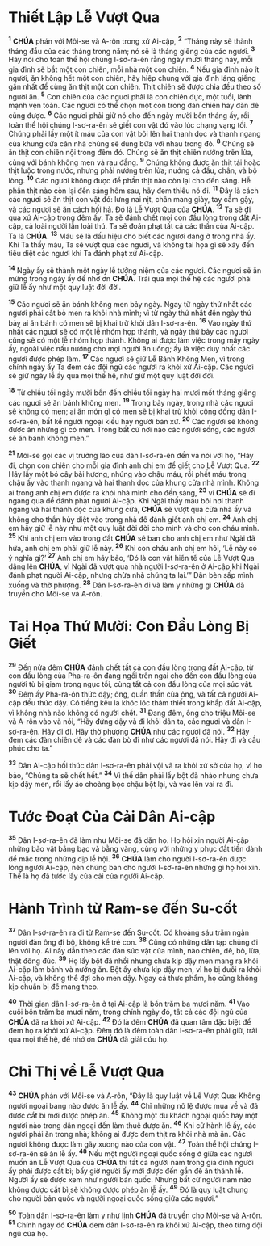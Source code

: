# Thiết Lập Lễ Vượt Qua

<sup><b>1</b></sup> **CHÚA** phán với Môi-se và A-rôn trong xứ Ai-cập, <sup><b>2</b></sup> “Tháng này sẽ thành tháng đầu của các tháng trong năm; nó sẽ là tháng giêng của các ngươi. <sup><b>3</b></sup> Hãy nói cho toàn thể hội chúng I-sơ-ra-ên rằng ngày mười tháng này, mỗi gia đình sẽ bắt một con chiên, mỗi nhà một con chiên. <sup><b>4</b></sup> Nếu gia đình nào ít người, ăn không hết một con chiên, hãy hiệp chung với gia đình láng giềng gần nhất để cùng ăn thịt một con chiên. Thịt chiên sẽ được chia đều theo số người ăn. <sup><b>5</b></sup> Con chiên của các ngươi phải là con chiên đực, một tuổi, lành mạnh vẹn toàn. Các ngươi có thể chọn một con trong đàn chiên hay đàn dê cũng được. <sup><b>6</b></sup> Các ngươi phải giữ nó cho đến ngày mười bốn tháng ấy, rồi toàn thể hội chúng I-sơ-ra-ên sẽ giết con vật đó vào lúc chạng vạng tối. <sup><b>7</b></sup> Chúng phải lấy một ít máu của con vật bôi lên hai thanh dọc và thanh ngang của khung cửa căn nhà chúng sẽ dùng bữa với nhau trong đó. <sup><b>8</b></sup> Chúng sẽ ăn thịt con chiên nội trong đêm đó. Chúng sẽ ăn thịt chiên nướng trên lửa, cùng với bánh không men và rau đắng. <sup><b>9</b></sup> Chúng không được ăn thịt tái hoặc thịt luộc trong nước, nhưng phải nướng trên lửa; nướng cả đầu, chân, và bộ lòng. <sup><b>10</b></sup> Các ngươi không được để phần thịt nào còn lại cho đến sáng. Hễ phần thịt nào còn lại đến sáng hôm sau, hãy đem thiêu nó đi. <sup><b>11</b></sup> Đây là cách các ngươi sẽ ăn thịt con vật đó: lưng nai nịt, chân mang giày, tay cầm gậy, và các ngươi sẽ ăn cách hối hả. Đó là Lễ Vượt Qua của **CHÚA**. <sup><b>12</b></sup> Ta sẽ đi qua xứ Ai-cập trong đêm ấy. Ta sẽ đánh chết mọi con đầu lòng trong đất Ai-cập, cả loài người lẫn loài thú. Ta sẽ đoán phạt tất cả các thần của Ai-cập. Ta là **CHÚA**. <sup><b>13</b></sup> Máu sẽ là dấu hiệu cho biết các ngươi đang ở trong nhà ấy. Khi Ta thấy máu, Ta sẽ vượt qua các ngươi, và không tai họa gì sẽ xảy đến tiêu diệt các ngươi khi Ta đánh phạt xứ Ai-cập.

<sup><b>14</b></sup> Ngày ấy sẽ thành một ngày lễ tưởng niệm của các ngươi. Các ngươi sẽ ăn mừng trong ngày ấy để nhớ ơn **CHÚA**. Trải qua mọi thế hệ các ngươi phải giữ lễ ấy như một quy luật đời đời.

<sup><b>15</b></sup> Các ngươi sẽ ăn bánh không men bảy ngày. Ngay từ ngày thứ nhất các ngươi phải cất bỏ men ra khỏi nhà mình; vì từ ngày thứ nhất đến ngày thứ bảy ai ăn bánh có men sẽ bị khai trừ khỏi dân I-sơ-ra-ên. <sup><b>16</b></sup> Vào ngày thứ nhất các ngươi sẽ có một lễ nhóm họp thánh, và ngày thứ bảy các ngươi cũng sẽ có một lễ nhóm họp thánh. Không ai được làm việc trong mấy ngày ấy, ngoài việc nấu nướng cho mọi người ăn uống; ấy là việc duy nhất các ngươi được phép làm. <sup><b>17</b></sup> Các ngươi sẽ giữ Lễ Bánh Không Men, vì trong chính ngày ấy Ta đem các đội ngũ các ngươi ra khỏi xứ Ai-cập. Các ngươi sẽ giữ ngày lễ ấy qua mọi thế hệ, như giữ một quy luật đời đời.

<sup><b>18</b></sup> Từ chiều tối ngày mười bốn đến chiều tối ngày hai mươi mốt tháng giêng các ngươi sẽ ăn bánh không men. <sup><b>19</b></sup> Trong bảy ngày, trong nhà các ngươi sẽ không có men; ai ăn món gì có men sẽ bị khai trừ khỏi cộng đồng dân I-sơ-ra-ên, bất kể người ngoại kiều hay người bản xứ. <sup><b>20</b></sup> Các ngươi sẽ không được ăn những gì có men. Trong bất cứ nơi nào các ngươi sống, các ngươi sẽ ăn bánh không men.”

<sup><b>21</b></sup> Môi-se gọi các vị trưởng lão của dân I-sơ-ra-ên đến và nói với họ, “Hãy đi, chọn con chiên cho mỗi gia đình anh chị em để giết cho Lễ Vượt Qua. <sup><b>22</b></sup> Hãy lấy một bó cây bài hương, nhúng vào chậu máu, rồi phết máu trong chậu ấy vào thanh ngang và hai thanh dọc của khung cửa nhà mình. Không ai trong anh chị em được ra khỏi nhà mình cho đến sáng, <sup><b>23</b></sup> vì **CHÚA** sẽ đi ngang qua để đánh phạt người Ai-cập. Khi Ngài thấy máu bôi nơi thanh ngang và hai thanh dọc của khung cửa, **CHÚA** sẽ vượt qua cửa nhà ấy và không cho thần hủy diệt vào trong nhà để đánh giết anh chị em. <sup><b>24</b></sup> Anh chị em hãy giữ lễ này như một quy luật đời đời cho mình và cho con cháu mình. <sup><b>25</b></sup> Khi anh chị em vào trong đất **CHÚA** sẽ ban cho anh chị em như Ngài đã hứa, anh chị em phải giữ lễ này. <sup><b>26</b></sup> Khi con cháu anh chị em hỏi, ‘Lễ này có ý nghĩa gì?’ <sup><b>27</b></sup> Anh chị em hãy bảo, ‘Đó là con vật hiến tế của Lễ Vượt Qua dâng lên **CHÚA**, vì Ngài đã vượt qua nhà người I-sơ-ra-ên ở Ai-cập khi Ngài đánh phạt người Ai-cập, nhưng chừa nhà chúng ta lại.’” Dân bèn sấp mình xuống và thờ phượng. <sup><b>28</b></sup> Dân I-sơ-ra-ên đi và làm y những gì **CHÚA** đã truyền cho Môi-se và A-rôn.

# Tai Họa Thứ Mười: Con Đầu Lòng Bị Giết

<sup><b>29</b></sup> Đến nửa đêm **CHÚA** đánh chết tất cả con đầu lòng trong đất Ai-cập, từ con đầu lòng của Pha-ra-ôn đang ngồi trên ngai cho đến con đầu lòng của người tù bị giam trong ngục tối, cùng tất cả con đầu lòng của mọi súc vật. <sup><b>30</b></sup> Đêm ấy Pha-ra-ôn thức dậy; ông, quần thần của ông, và tất cả người Ai-cập đều thức dậy. Có tiếng kêu la khóc lóc thảm thiết trong khắp đất Ai-cập, vì không nhà nào không có người chết. <sup><b>31</b></sup> Đang đêm, ông cho triệu Môi-se và A-rôn vào và nói, “Hãy đứng dậy và đi khỏi dân ta, các ngươi và dân I-sơ-ra-ên. Hãy đi đi. Hãy thờ phượng **CHÚA** như các ngươi đã nói. <sup><b>32</b></sup> Hãy đem các đàn chiên dê và các đàn bò đi như các ngươi đã nói. Hãy đi và cầu phúc cho ta.”

<sup><b>33</b></sup> Dân Ai-cập hối thúc dân I-sơ-ra-ên phải vội vã ra khỏi xứ sở của họ, vì họ bảo, “Chúng ta sẽ chết hết.” <sup><b>34</b></sup> Vì thế dân phải lấy bột đã nhào nhưng chưa kịp dậy men, rồi lấy áo choàng bọc chậu bột lại, và vác lên vai ra đi.

# Tước Đoạt Của Cải Dân Ai-cập

<sup><b>35</b></sup> Dân I-sơ-ra-ên đã làm như Môi-se đã dặn họ. Họ hỏi xin người Ai-cập những bảo vật bằng bạc và bằng vàng, cùng với những y phục đắt tiền dành để mặc trong những dịp lễ hội. <sup><b>36</b></sup> **CHÚA** làm cho người I-sơ-ra-ên được lòng người Ai-cập, nên chúng ban cho người I-sơ-ra-ên những gì họ hỏi xin. Thế là họ đã tước lấy của cải của người Ai-cập.

# Hành Trình từ Ram-se đến Su-cốt

<sup><b>37</b></sup> Dân I-sơ-ra-ên ra đi từ Ram-se đến Su-cốt. Có khoảng sáu trăm ngàn người đàn ông đi bộ, không kể trẻ con. <sup><b>38</b></sup> Cũng có những dân tạp chủng đi lên với họ. Ai nấy dẫn theo các đàn súc vật của mình, nào chiên, dê, bò, lừa, thật đông đúc. <sup><b>39</b></sup> Họ lấy bột đã nhồi nhưng chưa kịp dậy men mang ra khỏi Ai-cập làm bánh và nướng ăn. Bột ấy chưa kịp dậy men, vì họ bị đuổi ra khỏi Ai-cập, và không thể đợi cho men dậy. Ngay cả thực phẩm, họ cũng không kịp chuẩn bị để mang theo.

<sup><b>40</b></sup> Thời gian dân I-sơ-ra-ên ở tại Ai-cập là bốn trăm ba mươi năm. <sup><b>41</b></sup> Vào cuối bốn trăm ba mươi năm, trong chính ngày đó, tất cả các đội ngũ của **CHÚA** đã ra khỏi xứ Ai-cập. <sup><b>42</b></sup> Đó là đêm **CHÚA** đã quan tâm đặc biệt để đem họ ra khỏi xứ Ai-cập. Đêm đó là đêm toàn dân I-sơ-ra-ên phải giữ, trải qua mọi thế hệ, để nhớ ơn **CHÚA** đã giải cứu họ.

# Chỉ Thị về Lễ Vượt Qua

<sup><b>43</b></sup> **CHÚA** phán với Môi-se và A-rôn, “Đây là quy luật về Lễ Vượt Qua: Không người ngoại bang nào được ăn lễ ấy. <sup><b>44</b></sup> Chỉ những nô lệ được mua về và đã được cắt bì mới được phép ăn. <sup><b>45</b></sup> Không một du khách ngoại quốc hay một người nào trong dân ngoại đến làm thuê được ăn. <sup><b>46</b></sup> Khi cử hành lễ ấy, các ngươi phải ăn trong nhà; không ai được đem thịt ra khỏi nhà mà ăn. Các ngươi không được làm gãy xương nào của con vật. <sup><b>47</b></sup> Toàn thể hội chúng I-sơ-ra-ên sẽ ăn lễ ấy. <sup><b>48</b></sup> Nếu một người ngoại quốc sống ở giữa các ngươi muốn ăn Lễ Vượt Qua của **CHÚA** thì tất cả người nam trong gia đình người ấy phải được cắt bì; bấy giờ người ấy mới được đến gần để ăn thánh lễ. Người ấy sẽ được xem như người bản quốc. Nhưng bất cứ người nam nào không được cắt bì sẽ không được phép ăn lễ ấy. <sup><b>49</b></sup> Đó là quy luật chung cho người bản quốc và người ngoại quốc sống giữa các ngươi.”

<sup><b>50</b></sup> Toàn dân I-sơ-ra-ên làm y như lịnh **CHÚA** đã truyền cho Môi-se và A-rôn. <sup><b>51</b></sup> Chính ngày đó **CHÚA** đem dân I-sơ-ra-ên ra khỏi xứ Ai-cập, theo từng đội ngũ của họ.
